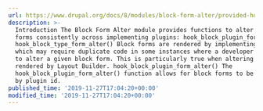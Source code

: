 ```yaml
---
url: https://www.drupal.org/docs/8/modules/block-form-alter/provided-hooks
description: >-
  Introduction The Block Form Alter module provides functions to alter block
  forms consistently across implementing plugins: hook_block_plugin_form_alter()
  hook_block_type_form_alter() Block forms are rendered by implementing plugins,
  which may require duplicate code in some instances where a developer desires
  to alter a given block form. This is particularly true when altering forms
  rendered by Layout Builder. hook_block_plugin_form_alter() The
  hook_block_plugin_form_alter() function allows for block forms to be targeted
  by plugin id.
published_time: '2019-11-27T17:04:20+00:00'
modified_time: '2019-11-27T17:04:20+00:00'
---
```

